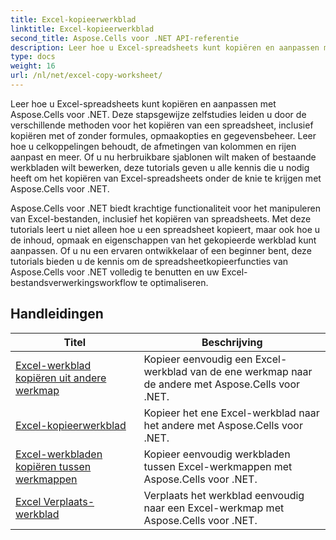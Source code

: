 ```yaml
---
title: Excel-kopieerwerkblad
linktitle: Excel-kopieerwerkblad
second_title: Aspose.Cells voor .NET API-referentie
description: Leer hoe u Excel-spreadsheets kunt kopiëren en aanpassen met Aspose.Cells voor .NET. Gedetailleerde tutorials om gegevensmanipulatie en -opmaak onder de knie te krijgen.
type: docs
weight: 16
url: /nl/net/excel-copy-worksheet/
---
```

Leer hoe u Excel-spreadsheets kunt kopiëren en aanpassen met Aspose.Cells voor .NET. Deze stapsgewijze zelfstudies leiden u door de verschillende methoden voor het kopiëren van een spreadsheet, inclusief kopiëren met of zonder formules, opmaakopties en gegevensbeheer. Leer hoe u celkoppelingen behoudt, de afmetingen van kolommen en rijen aanpast en meer. Of u nu herbruikbare sjablonen wilt maken of bestaande werkbladen wilt bewerken, deze tutorials geven u alle kennis die u nodig heeft om het kopiëren van Excel-spreadsheets onder de knie te krijgen met Aspose.Cells voor .NET.

Aspose.Cells voor .NET biedt krachtige functionaliteit voor het manipuleren van Excel-bestanden, inclusief het kopiëren van spreadsheets. Met deze tutorials leert u niet alleen hoe u een spreadsheet kopieert, maar ook hoe u de inhoud, opmaak en eigenschappen van het gekopieerde werkblad kunt aanpassen. Of u nu een ervaren ontwikkelaar of een beginner bent, deze tutorials bieden u de kennis om de spreadsheetkopieerfuncties van Aspose.Cells voor .NET volledig te benutten en uw Excel-bestandsverwerkingsworkflow te optimaliseren.

## Handleidingen 
| Titel | Beschrijving |
| --- | --- |
| [Excel-werkblad kopiëren uit andere werkmap](./excel-copy-worksheet-from-other-workbook/) | Kopieer eenvoudig een Excel-werkblad van de ene werkmap naar de andere met Aspose.Cells voor .NET. |  
| [Excel-kopieerwerkblad](./excel-copy-worksheet/) | Kopieer het ene Excel-werkblad naar het andere met Aspose.Cells voor .NET. |  
| [Excel-werkbladen kopiëren tussen werkmappen](./excel-copy-worksheets-between-workbooks/) | Kopieer eenvoudig werkbladen tussen Excel-werkmappen met Aspose.Cells voor .NET. |  
| [Excel Verplaats-werkblad](./excel-move-worksheet/) | Verplaats het werkblad eenvoudig naar een Excel-werkmap met Aspose.Cells voor .NET. |  